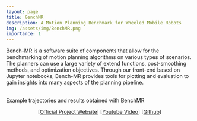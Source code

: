 ```yaml
---
layout: page
title: BenchMR
description: A Motion Planning Benchmark for Wheeled Mobile Robots
img: /assets/img/BenchMR.png
importance: 1
---
```


Bench-MR is a software suite of components that allow for the benchmarking of motion planning algorithms on various types of scenarios. The planners can use a large variety of extend functions, post-smoothing methods, and optimization objectives. Through our front-end based on Jupyter notebooks, Bench-MR provides tools for plotting and evaluation to gain insights into many aspects of the planning pipeline.


<div class="row">
    <div class="col-sm mt-3 mt-md-0">
        <img class="img-fluid rounded z-depth-1" src="{{ '/assets/img/corridor_trajectories.png' | relative_url }}" alt="" title="Trajectories generated via BenchMR"/>
        <img class="img-fluid rounded z-depth-1" src="{{ '/assets/img/corridor_stats.png' | relative_url }}" alt="" title="Some example results computed by BenchMR"/>
    </div>
</div>
<div class="caption">
Example trajectories and results obtained with BenchMR</div>





<div class="row">
    <div class="col-sm mt-3 mt-md-0">
    <p align="center">
[<a href="https://robot-motion.github.io/bench-mr/" onClick="recordOutboundLink(this, 'Links', 'benchMR');return false;">Official Project Website</a>]
                [<a href="https://youtu.be/ps9wwXuHj44" onClick="recordOutboundLink(this, 'Links', 'benchMR');return false;">Youtube Video</a>]
                [<a href="https://github.com/robot-motion/bench-mr" onClick="recordOutboundLink(this, 'Links', 'iliad');return false;">Github</a>]
</p>
    </div>
</div>


